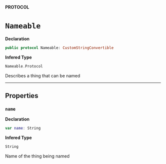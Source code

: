 **PROTOCOL**
# `Nameable`

**Declaration**
```swift
public protocol Nameable: CustomStringConvertible
```

**Infered Type**
```swift
Nameable.Protocol
```

Describes a thing that can be named

--------------------

## Properties
### `name`

**Declaration**
```swift
var name: String
```

**Infered Type**
```swift
String
```

Name of the thing being named

